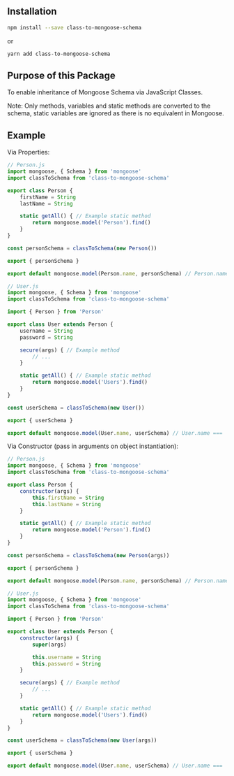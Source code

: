 ## Installation

```sh
npm install --save class-to-mongoose-schema
```

or

```sh
yarn add class-to-mongoose-schema
```

## Purpose of this Package

To enable inheritance of Mongoose Schema via JavaScript Classes.

Note: Only methods, variables and static methods are converted to the schema, static variables are ignored as there is no equivalent in Mongoose.

## Example

Via Properties:

```javascript
// Person.js
import mongoose, { Schema } from 'mongoose'
import classToSchema from 'class-to-mongoose-schema'

export class Person {
	firstName = String
	lastName = String

	static getAll() { // Example static method
		return mongoose.model('Person').find()
	}
}

const personSchema = classToSchema(new Person())

export { personSchema }

export default mongoose.model(Person.name, personSchema) // Person.name === 'Person'
```

```javascript
// User.js
import mongoose, { Schema } from 'mongoose'
import classToSchema from 'class-to-mongoose-schema'

import { Person } from 'Person'

export class User extends Person {
	username = String
	password = String

	secure(args) { // Example method
		// ...
	}

	static getAll() { // Example static method
		return mongoose.model('Users').find()
	}
}

const userSchema = classToSchema(new User())

export { userSchema }

export default mongoose.model(User.name, userSchema) // User.name === 'User'
```

Via Constructor (pass in arguments on object instantiation):

```javascript
// Person.js
import mongoose, { Schema } from 'mongoose'
import classToSchema from 'class-to-mongoose-schema'

export class Person {
	constructor(args) {
		this.firstName = String
		this.lastName = String
	}

	static getAll() { // Example static method
		return mongoose.model('Person').find()
	}
}

const personSchema = classToSchema(new Person(args))

export { personSchema }

export default mongoose.model(Person.name, personSchema) // Person.name === 'Person'
```

```javascript
// User.js
import mongoose, { Schema } from 'mongoose'
import classToSchema from 'class-to-mongoose-schema'

import { Person } from 'Person'

export class User extends Person {
	constructor(args) {
		super(args)

		this.username = String
		this.password = String
	}

	secure(args) { // Example method
		// ...
	}

	static getAll() { // Example static method
		return mongoose.model('Users').find()
	}
}

const userSchema = classToSchema(new User(args))

export { userSchema }

export default mongoose.model(User.name, userSchema) // User.name === 'User'
```
